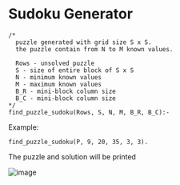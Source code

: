 # Sudoku Generator
```
/*
  puzzle generated with grid size S x S.
  the puzzle contain from N to M known values.

  Rows - unsolved puzzle
  S - size of entire block of S x S
  N - minimum known values
  M - maximum known values
  B_R - mini-block column size
  B_C - mini-block column size
*/ 
find_puzzle_sudoku(Rows, S, N, M, B_R, B_C):- 
```

Example:
```
find_puzzle_sudoku(P, 9, 20, 35, 3, 3).
```
The puzzle and solution will be printed

![image](https://user-images.githubusercontent.com/35279431/153174479-0649a6de-5239-4327-86b6-efb7976fb944.png)
